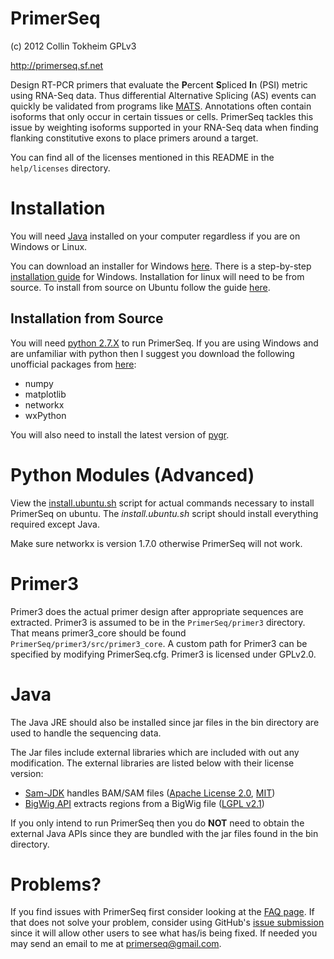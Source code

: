 PrimerSeq
=========

(c) 2012 Collin Tokheim GPLv3

http://primerseq.sf.net

Design RT-PCR primers that evaluate the **P**ercent **S**pliced **I**n (PSI) metric using RNA-Seq data.
Thus differential Alternative Splicing (AS) events can quickly be validated from programs like [MATS](http://rnaseq-mats.sourceforge.net/).
Annotations often contain isoforms that only occur in
certain tissues or cells. PrimerSeq tackles this issue by weighting
isoforms supported in your RNA-Seq data when finding
flanking constitutive exons to place primers around a target.

You can find all of the licenses mentioned in this README in the `help/licenses` directory.

Installation
============

You will need [Java](http://www.oracle.com/technetwork/java/javase/downloads/java-se-jre-7-download-432155.html)
installed on your computer regardless if you are on Windows or Linux.

You can download an installer for Windows [here](http://sourceforge.net/projects/primerseq/files/PrimerSeq/). There is a step-by-step [installation guide](http://primerseq.sourceforge.net/windows.html) for Windows. Installation for linux will need to be from source. To install from source on Ubuntu follow the guide [here](http://primerseq.sourceforge.net/linux.html).

Installation from Source
------------------------

You will need [python 2.7.X](http://www.python.org/download/releases/2.7/) to run PrimerSeq.
If you are using Windows and are unfamiliar with python then I suggest you download the following
unofficial packages from [here](http://www.lfd.uci.edu/~gohlke/pythonlibs/):

* numpy
* matplotlib
* networkx
* wxPython

You will also need to install the latest version of [pygr](http://code.google.com/p/pygr/downloads/list).

Python Modules (Advanced)
=========================

View the [install.ubuntu.sh](https://github.com/ctokheim/PrimerSeq/blob/master/install.ubuntu.sh) script for actual commands necessary to install PrimerSeq on ubuntu. The *install.ubuntu.sh* script should install everything required except Java.

Make sure networkx is version 1.7.0 otherwise PrimerSeq will not work.

Primer3
=======

Primer3 does the actual primer design after appropriate sequences are extracted.
Primer3 is assumed to be in the `PrimerSeq/primer3`
directory. That means primer3_core should be found `PrimerSeq/primer3/src/primer3_core`.
A custom path for Primer3 can be specified by modifying PrimerSeq.cfg. Primer3 is licensed
under GPLv2.0.

Java
====

The Java JRE should also be installed since jar files in the bin directory
are used to handle the sequencing data.

The Jar files include external libraries which are included with out any modification.
The external libraries are listed below with their license version:

* [Sam-JDK](http://picard.sourceforge.net/) handles BAM/SAM files ([Apache License 2.0](http://www.apache.org/licenses/LICENSE-2.0.html), [MIT](http://opensource.org/licenses/MIT))
* [BigWig API](http://code.google.com/p/bigwig/) extracts regions from a BigWig file ([LGPL v2.1](http://www.gnu.org/licenses/lgpl-2.1.html))

If you only intend to run PrimerSeq then you do **NOT** need to obtain the external Java APIs since they are bundled with the jar files found in the bin directory.

Problems?
=========

If you find issues with PrimerSeq first consider looking at the [FAQ page](http://primerseq.sf.net/faq.html).
If that does not solve your problem, consider using GitHub's [issue submission](https://github.com/ctokheim/PrimerSeq/issues) since it will allow other users to see what has/is being fixed.
If needed you may send an email to me at primerseq@gmail.com.

